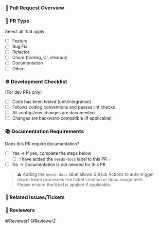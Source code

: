 ### 📌 Pull Request Overview

<!-- Describe the change you're making. Include any context or screenshots if needed. -->

### 📝 PR Type

Select all that apply:

- [ ] Feature
- [ ] Bug Fix
- [ ] Refactor
- [ ] Chore (tooling, CI, cleanup)
- [ ] Documentation
- [ ] Other: <!-- Please describe -->

### ⚙️ Development Checklist

(For dev PRs only)

- [ ] Code has been tested (unit/integration)
- [ ] Follows coding conventions and passes lint checks
- [ ] All configs/env changes are documented
- [ ] Changes are backward-compatible (if applicable)

### 📚 Documentation Requirements

Does this PR require documentation?

- [ ] Yes → If yes, complete the steps below
  - [ ] I have added the `needs-docs` label to this PR ✅
- [ ] No → Documentation is not needed for this PR

> ⚠️ Adding the `needs-docs` label allows GitHub Actions to auto-trigger downstream processes like ticket creation or docs assignment. Please ensure the label is applied if applicable.

### 🔗 Related Issues/Tickets

<!-- Link any Jira/GitHub/Asana/Linear tickets here -->

### 👥 Reviewers

<!-- Mention team members for review -->
@Reviewer1 @Reviewer2
